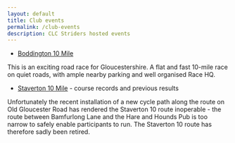 ```yaml
---
layout: default
title: Club events
permalink: /club-events
description: CLC Striders hosted events
---
```


- [Boddington 10 Mile](/boddington-10)

This is an exciting road race for Gloucestershire. A flat and fast 10-mile race on quiet roads, with ample nearby parking and well organised Race HQ. 

- [Staverton 10 Mile](/staverton-10) - course records and previous results

Unfortunately the recent installation of a new cycle path along the route on Old Gloucester Road has rendered the Staverton 10 route inoperable - the route between Bamfurlong Lane and the Hare and Hounds Pub is too narrow to safely enable participants to run. The Staverton 10 route has therefore sadly been retired.

